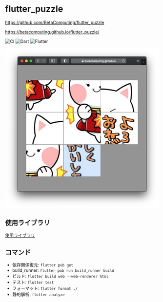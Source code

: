 # flutter_puzzle

https://github.com/BetaComputing/flutter_puzzle

https://betacomputing.github.io/flutter_puzzle/

![CI](https://github.com/BetaComputing/flutter_puzzle/workflows/CI/badge.svg)
![Dart](https://img.shields.io/static/v1?label=language&message=Dart&color=00B4AB)
![Flutter](https://img.shields.io/static/v1?label=framework&message=Flutter&color=46CAF9)


![flutter_puzzle](flutter_puzzle.png)


## 使用ライブラリ

[使用ライブラリ](LIBRARIES.md)

## コマンド

* 依存関係復元: `flutter pub get`
* build_runner: `flutter pub run build_runner build`
* ビルド: `flutter build web --web-renderer html`
* テスト: `flutter test`
* フォーマット: `flutter format ./`
* 静的解析: `flutter analyze`
